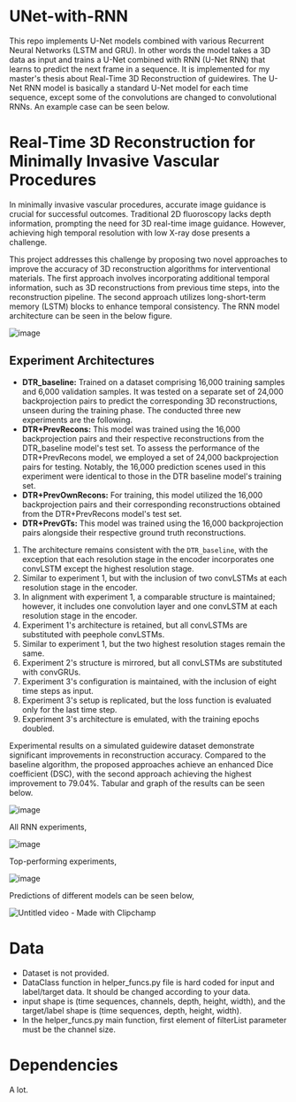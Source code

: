 # UNet-with-RNN

This repo implements U-Net models combined with various Recurrent Neural Networks (LSTM and GRU). In other words the model takes a 3D data as input and trains a U-Net combined with RNN (U-Net RNN) that learns to predict the next frame in a sequence. It is implemented for my master's thesis about Real-Time 3D Reconstruction of guidewires. The U-Net RNN model is basically a standard U-Net model for each time sequence, except some of the convolutions are changed to convolutional RNNs. An example case can be seen below.

# Real-Time 3D Reconstruction for Minimally Invasive Vascular Procedures

In minimally invasive vascular procedures, accurate image guidance is crucial for successful outcomes. Traditional 2D fluoroscopy lacks depth information, prompting the need for 3D real-time image guidance. However, achieving high temporal resolution with low X-ray dose presents a challenge.

This project addresses this challenge by proposing two novel approaches to improve the accuracy of 3D reconstruction algorithms for interventional materials. The first approach involves incorporating additional temporal information, such as 3D reconstructions from previous time steps, into the reconstruction pipeline. The second approach utilizes long-short-term memory (LSTM) blocks to enhance temporal consistency. The RNN model architecture can be seen in the below figure.

![image](https://github.com/cemdaloglu/UNet-with-RNN/assets/36455629/4487cf39-896e-41cb-bb74-e6a403f42ed5)


## Experiment Architectures

- **DTR_baseline:** Trained on a dataset comprising 16,000 training samples and 6,000 validation samples. It was tested on a separate set of 24,000 backprojection pairs to predict the corresponding 3D reconstructions, unseen during the training phase. The conducted three new experiments are the following.
- **DTR+PrevRecons:** This model was trained using the 16,000 backprojection pairs and their respective reconstructions from the DTR_baseline model's test set. To assess the performance of the DTR+PrevRecons model, we employed a set of 24,000 backprojection pairs for testing. Notably, the 16,000 prediction scenes used in this experiment were identical to those in the DTR baseline model's training set.
- **DTR+PrevOwnRecons:** For training, this model utilized the 16,000 backprojection pairs and their corresponding reconstructions obtained from the DTR+PrevRecons model's test set.
- **DTR+PrevGTs:** This model was trained using the 16,000 backprojection pairs alongside their respective ground truth reconstructions.

1. The architecture remains consistent with the `DTR_baseline`, with the exception that each resolution stage in the encoder incorporates one convLSTM except the highest resolution stage.
2. Similar to experiment 1, but with the inclusion of two convLSTMs at each resolution stage in the encoder.
3. In alignment with experiment 1, a comparable structure is maintained; however, it includes one convolution layer and one convLSTM at each resolution stage in the encoder.
4. Experiment 1's architecture is retained, but all convLSTMs are substituted with peephole convLSTMs.
5. Similar to experiment 1, but the two highest resolution stages remain the same.
6. Experiment 2's structure is mirrored, but all convLSTMs are substituted with convGRUs.
7. Experiment 3's configuration is maintained, with the inclusion of eight time steps as input.
8. Experiment 3's setup is replicated, but the loss function is evaluated only for the last time step.
9. Experiment 3's architecture is emulated, with the training epochs doubled.

Experimental results on a simulated guidewire dataset demonstrate significant improvements in reconstruction accuracy. Compared to the baseline algorithm, the proposed approaches achieve an enhanced Dice coefficient (DSC), with the second approach achieving the highest improvement to 79.04%. Tabular and graph of the results can be seen below.

![image](https://github.com/cemdaloglu/UNet-with-RNN/assets/36455629/45d202a4-ec59-4956-af8b-1ba036a94329)

All RNN experiments,

![image](https://github.com/cemdaloglu/UNet-with-RNN/assets/36455629/24e6ef1f-61a7-41b7-b418-e9ab3e3f318f)

Top-performing experiments,

![image](https://github.com/cemdaloglu/UNet-with-RNN/assets/36455629/5bec10ba-3506-4055-a2bf-22f20a2f9946)



Predictions of different models can be seen below,

![Untitled video - Made with Clipchamp](https://github.com/cemdaloglu/UNet-with-RNN/assets/36455629/37f9015d-c969-4944-8c7d-c3a7b1765d86)



# Data

- Dataset is not provided.
- DataClass function in helper_funcs.py file is hard coded for input and label/target data. It should be changed according to your data.
- input shape is (time sequences, channels, depth, height, width), and the target/label shape is (time sequences, depth, height, width).
- In the helper_funcs.py main function, first element of filterList parameter must be the channel size.

# Dependencies

A lot.
